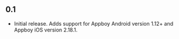 ## 0.1
- Initial release.  Adds support for Appboy Android version 1.12+ and Appboy iOS version 2.18.1.
